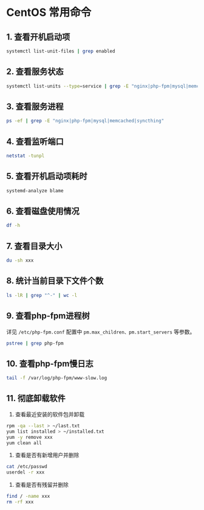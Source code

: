 # CentOS 常用命令

## 1. 查看开机启动项

```bash
systemctl list-unit-files | grep enabled
```

## 2. 查看服务状态

```bash
systemctl list-units --type=service | grep -E "nginx|php-fpm|mysql|memcached|syncthing"
```

## 3. 查看服务进程

```bash
ps -ef | grep -E "nginx|php-fpm|mysql|memcached|syncthing"
```

## 4. 查看监听端口

```bash
netstat -tunpl
```

## 5. 查看开机启动项耗时

```bash
systemd-analyze blame
```

## 6. 查看磁盘使用情况

```bash
df -h
```

## 7. 查看目录大小

```bash
du -sh xxx
```

## 8. 统计当前目录下文件个数

```bash
ls -lR | grep "^-" | wc -l
```

## 9. 查看php-fpm进程树

详见 `/etc/php-fpm.conf` 配置中 `pm.max_children、pm.start_servers` 等参数。

```bash
pstree | grep php-fpm
```

## 10. 查看php-fpm慢日志

```bash
tail -f /var/log/php-fpm/www-slow.log
```

## 11. 彻底卸载软件

1. 查看最近安装的软件包并卸载

```bash
rpm -qa --last > ~/last.txt
yum list installed > ~/installed.txt
yum -y remove xxx
yum clean all
```

1. 查看是否有新增用户并删除

```bash
cat /etc/passwd
userdel -r xxx
```

1. 查看是否有残留并删除

```bash
find / -name xxx
rm -rf xxx
```


